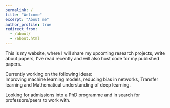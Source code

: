 ```yaml
---
permalink: /
title: "Welcome"
excerpt: "About me"
author_profile: true
redirect_from: 
  - /about/
  - /about.html
---
```


<p>This is my website, where I will share my upcoming research projects, write about papers, I've read recently and will also host code for my published papers. </p>
<p>Currently working on the following ideas:<br> Improving machine learning models, reducing bias in networks, Transfer learning and Mathematical understanding of deep learning.</p>
Looking for admissions into a PhD programme and in search for professors/peers to work with.